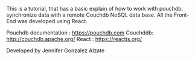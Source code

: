 This is a tutorial, that has a basic explain of how to work with pouchdb, synchronize data with a remote Couchdb NoSQL data base. All the Front-End was developed using React. 

Pouchdb documentation : https://pouchdb.com
Couchddb: http://couchdb.apache.org/
React : https://reactjs.org/


Developed by Jennifer Gonzalez Alzate